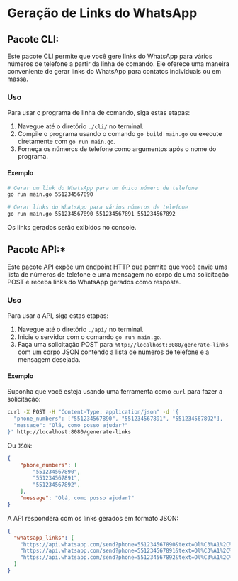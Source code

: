 # Geração de Links do WhatsApp

## Pacote CLI:
Este pacote CLI permite que você gere links do WhatsApp para vários números de telefone a partir da linha de comando. Ele oferece uma maneira conveniente de gerar links do WhatsApp para contatos individuais ou em massa.

### Uso

Para usar o programa de linha de comando, siga estas etapas:

1. Navegue até o diretório `./cli/` no terminal.
2. Compile o programa usando o comando `go build main.go` ou execute diretamente com `go run main.go`.
3. Forneça os números de telefone como argumentos após o nome do programa.

#### Exemplo

```bash
# Gerar um link do WhatsApp para um único número de telefone
go run main.go 551234567890

# Gerar links do WhatsApp para vários números de telefone
go run main.go 551234567890 551234567891 551234567892
```

Os links gerados serão exibidos no console.

## Pacote API:*

Este pacote API expõe um endpoint HTTP que permite que você envie uma lista de números de telefone e uma mensagem no corpo de uma solicitação POST e receba links do WhatsApp gerados como resposta.

### Uso

Para usar a API, siga estas etapas:

1. Navegue até o diretório `./api/` no terminal.
2. Inicie o servidor com o comando `go run main.go`.
3. Faça uma solicitação POST para `http://localhost:8080/generate-links` com um corpo JSON contendo a lista de números de telefone e a mensagem desejada.

#### Exemplo

Suponha que você esteja usando uma ferramenta como `curl` para fazer a solicitação:

```bash
curl -X POST -H "Content-Type: application/json" -d '{
  "phone_numbers": ["551234567890", "551234567891", "551234567892"],
  "message": "Olá, como posso ajudar?"
}' http://localhost:8080/generate-links
```

Ou `JSON`:
```json
{
    "phone_numbers": [
        "551234567890",
        "551234567891",
        "551234567892",
    ],
    "message": "Olá, como posso ajudar?"
}
```

A API responderá com os links gerados em formato JSON:

```json
{
  "whatsapp_links": [
    "https://api.whatsapp.com/send?phone=551234567890&text=Ol%C3%A1%2C%20como%20posso%20ajudar%3F",
    "https://api.whatsapp.com/send?phone=551234567891&text=Ol%C3%A1%2C%20como%20posso%20ajudar%3F",
    "https://api.whatsapp.com/send?phone=551234567892&text=Ol%C3%A1%2C%20como%20posso%20ajudar%3F"
  ]
}
```
